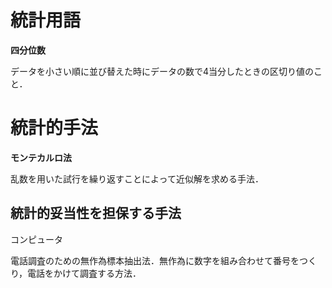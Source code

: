 # 統計用語

**四分位数**

データを小さい順に並び替えた時にデータの数で4当分したときの区切り値のこと．



# 統計的手法

**モンテカルロ法**

乱数を用いた試行を繰り返すことによって近似解を求める手法．

## 統計的妥当性を担保する手法

コンピュータ

電話調査のための無作為標本抽出法．無作為に数字を組み合わせて番号をつくり，電話をかけて調査する方法．